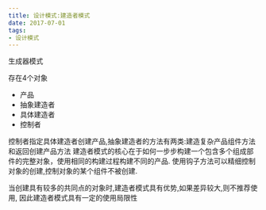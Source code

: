 ```yaml
---
title: 设计模式:建造者模式
date: 2017-07-01
tags:
- 设计模式
---
```


生成器模式

存在4个对象

* 产品
* 抽象建造者
* 具体建造者
* 控制者


控制者指定具体建造者创建产品,抽象建造者的方法有两类:建造复杂产品组件方法和返回创建产品方法
建造者模式的核心在于如何一步步构建一个包含多个组成部件的完整对象，使用相同的构建过程构建不同的产品.
使用钩子方法可以精细控制对象的创建,控制对象的某个组件不被创建.

当创建具有较多的共同点的对象时,建造者模式具有优势,如果差异较大,则不推荐使用,
因此建造者模式具有一定的使用局限性